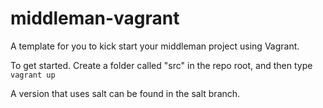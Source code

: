 middleman-vagrant
=================

A template for you to kick start your middleman project using Vagrant.

To get started.  Create a folder called "src" in the repo root, and then type `vagrant up`

A version that uses salt can be found in the salt branch.
